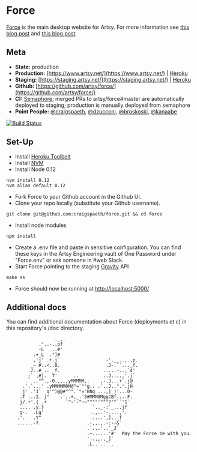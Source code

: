 Force
===

[Force](https://github.com/artsy/force) is the main desktop website for Artsy. For more information see [this blog post](http://artsy.github.io/blog/2014/09/05/we-open-sourced-our-isomorphic-javascript-website/) and [this blog post](http://artsy.github.io/blog/2013/11/30/rendering-on-the-server-and-client-in-node-dot-js/).

Meta
---

* __State:__ production
* __Production:__ [https://www.artsy.net/](https://www.artsy.net/) | [Heroku](https://dashboard.heroku.com/apps/force-production/resources)
* __Staging:__ [https://staging.artsy.net/](https://staging.artsy.net/) | [Heroku](https://dashboard.heroku.com/apps/force-staging/resources)
* __Github:__ [https://github.com/artsy/force/](https://github.com/artsy/force/)
* __CI:__ [Semaphore](https://semaphoreapp.com/artsy/force/); merged PRs to artsy/force#master are automatically deployed to staging; production is manually deployed from semaphore
* __Point People:__ [@craigspaeth](https://github.com/craigspaeth), [@dzucconi](https://github.com/dzucconi), [@broskoski](https://github.com/broskoski), [@kanaabe](https://github.com/kanaabe)

[![Build Status](https://semaphoreci.com/api/v1/projects/69ecb118-c998-4935-9752-14f1e9550053/382764/badge.svg)](https://semaphoreci.com/artsy/force--2)

Set-Up
---

- Install [Heroku Toolbelt](https://toolbelt.heroku.com/)
- Install [NVM](https://github.com/creationix/nvm)
- Install Node 0.12
```
nvm install 0.12
nvm alias default 0.12
```
- Fork Force to your Github account in the Github UI.
- Clone your repo locally (substitute your Github username).
```
git clone git@github.com:craigspaeth/force.git && cd force
```
- Install node modules
```
npm install
```
- Create a .env file and paste in sensitive configuration. You can find these keys in the Artsy Engineering vault of One Password under "Force.env" or ask someone in #web Slack.
- Start Force pointing to the staging [Gravity](https://github.com/artsy/gravity) API
```
make ss
```
- Force should now be running at [http://localhost:5000/](http://localhost:5000/)

Additional docs
---

You can find additional documentation about Force (deployments et c) in this repository's /doc directory.

````
                  ._,.
            ."..-..pf
            -L   ..#'
          .+_L  ."]#
          ,'j' .+.j`                 -'.__..,.,p.
         _~ #..<..0.                 .J-.``..._f.
        .7..#_.. _f.                .....-..,`4'
        ;` ,#j.  T'      ..         ..J....,'.j`
       .` .."^.,-0.,,,,yMMMMM,.    ,-.J...+`.j@
      .'.`...' .yMMMMM0M@^=`""g.. .'..J..".'.jH
      j' .'1`  q'^)@@#"^".`"='BNg_...,]_)'...0-
     .T ...I. j"    .'..+,_.'3#MMM0MggCBf....F.
     j/.+'.{..+       `^~'-^~~""""'"""?'"``'1`
     .... .y.}                  `.._-:`_...jf
     g-.  .Lg'                 ..,..'-....,'.
    .'.   .Y^                  .....',].._f
    ......-f.                 .-,,.,.-:--&`
                              .`...'..`_J`
                              .~......'#'  May the Force be with you.
                              '..,,.,_]`
                              .L..`..``.
````